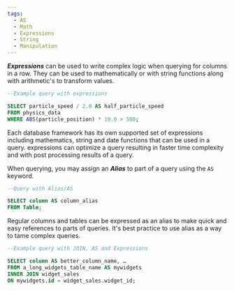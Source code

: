 ```yaml
---
tags:
  - AS
  - Math
  - Expressions
  - String
  - Manipulation
---
```

***Expressions*** can be used to write complex logic when querying for columns in a row. They can be used to mathematically or with string functions along with arithmetic's to transform values.

```SQL
--Example query with expressions

SELECT particle_speed / 2.0 AS half_particle_speed
FROM physics_data
WHERE ABS(particle_position) * 10.0 > 500;
```

Each database framework has its own supported set of expressions including mathematics, string and date functions that can be used in a query. expressions can optimize a query resulting in faster time complexity and with post processing results of a query.

When querying, you may assign an ***Alias*** to part of a query using the `AS` keyword.

```SQL 
--Query with Alias/AS

SELECT column AS column_alias
FROM Table;
```


Regular columns and tables can be expressed as an alias to make quick and easy references to parts of queries. It's best practice to use alias as a way to tame complex queries.

```SQL
--Example query with JOIN, AS and Expressions

SELECT column AS better_column_name, … 
FROM a_long_widgets_table_name AS mywidgets
INNER JOIN widget_sales
ON mywidgets.id = widget_sales.widget_id;
```


